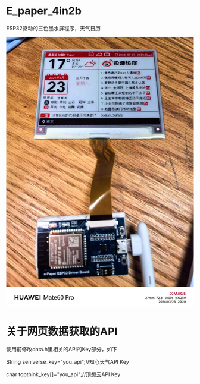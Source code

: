 # E_paper_4in2b
ESP32驱动的三色墨水屏程序，天气日历

![实物图](https://github.com/zenkichen/E_paper_4in2b/blob/main/image/e-paper.jpg)
# 关于网页数据获取的API
使用前修改data.h里相关的API的Key部分，如下

String seniverse_key="you_api";//知心天气API Key

char topthink_key[]="you_api";//顶想云API Key

